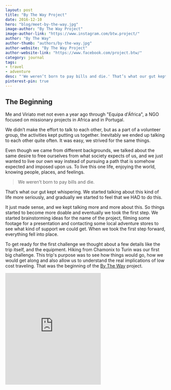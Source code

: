 ```yaml
---
layout: post
title: "By The Way Project"
date: 2016-12-10
hero: "blog/meet-by-the-way.jpg"
image-author: "By The Way Project"
image-author-link: "https://www.instagram.com/btw.project/"
author: "By The Way"
author-thumb: "authors/by-the-way.jpg"
author-website: "By The Way Project"
author-website-link: "https://www.facebook.com/project.btw/"
category: journal
tags: 
- travel
- adventure
desc: "'We weren’t born to pay bills and die.' That’s what our gut kept whispering. We started talking about this kind of life more seriously, and gradually we started to feel that we HAD to do this. "
pinterest-pin: true
---
```


## The Beginning

Me and Viriato met not even a year ago through "Equipa d'África", a NGO focused on missionary projects in Africa and in Portugal.

We didn’t make the effort to talk to each other, but as a part of a volunteer group, the activities kept putting us together. Inevitably we ended up talking to each other quite often. It was easy, we strived for the same things. 

Even though we came from different backgrounds, we talked about the same desire to free ourselves from what society expects of us, and we just wanted to live our own way instead of pursuing a path that is somehow expected and imposed upon us. To live this one life, enjoying the world, knowing people, places, and feelings. 

> We weren’t born to pay bills and die.

That’s what our gut kept whispering. We started talking about this kind of life more seriously, and gradually we started to feel that we HAD to do this. 

It just made sense, and we kept talking more and more about this. So things started to become more doable and eventually we took the first step. We started brainstorming ideas for the name of the project, filming some footage for a presentation and contacting some local adventure stores to see what kind of support we could get. When we took the first step forward, everything fell into place. 

To get ready for the first challenge we thought about a few details like the trip itself, and the equipment. Hiking from Chamonix to Turin was our first big challenge. This trip's purpose was to see how things would go, how we would get along and also allow us to understand the real implications of low cost traveling. That was the beginning of the [By The Way](https://www.facebook.com/project.btw/) project.

<iframe height="350" src="https://www.youtube.com/embed/Qmc8JTGQmdg" frameborder="0" allowfullscreen></iframe>